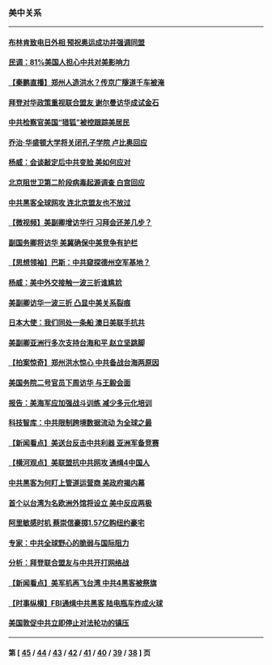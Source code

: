 ### 美中关系
---
#### [布林肯致电日外相 预祝奥运成功并强调同盟](../../pages/nf1412576/n13110014.md) 
#### [民调：81%美国人担心中共对美影响力](../../pages/nf1412576/n13108488.md) 
#### [【秦鹏直播】郑州人造洪水？传京广隧道千车被淹](../../pages/nf1412576/n13108388.md) 
#### [拜登对华政策重视联合盟友 谢尔曼访华成试金石](../../pages/nf1412576/n13108213.md) 
#### [中共检察官美国“猎狐”被控跟踪美居民](../../pages/nf1412576/n13108130.md) 
#### [乔治‧华盛顿大学将关闭孔子学院 卢比奥回应](../../pages/nf1412576/n13107900.md) 
#### [杨威：会谈敲定后中共变脸 美如何应对](../../pages/nf1412576/n13107996.md) 
#### [北京阻世卫第二阶段病毒起源调查 白宫回应](../../pages/nf1412576/n13107635.md) 
#### [中共黑客全球网攻 连北京盟友也不放过](../../pages/nf1412576/n13107671.md) 
#### [【微视频】美副卿增访华行 习拜会还差几步？](../../pages/nf1412576/n13107415.md) 
#### [副国务卿将访华 美冀确保中美竞争有护栏](../../pages/nf1412576/n13106154.md) 
#### [【思想领袖】巴斯：中共窥探德州空军基地？](../../pages/nf1412576/n13024284.md) 
#### [杨威：美中外交接触一波三折谁尴尬](../../pages/nf1412576/n13105348.md) 
#### [美副卿访华一波三折 凸显中美关系裂痕](../../pages/nf1412576/n13105222.md) 
#### [日本大使：我们同处一条船 澳日美联手抗共](../../pages/nf1412576/n13105165.md) 
#### [美副卿亚洲行多次支持台海和平 赵立坚跳脚](../../pages/nf1412576/n13105124.md) 
#### [【拍案惊奇】郑州洪水惊心 中共备战台海两原因](../../pages/nf1412576/n13103379.md) 
#### [美国务院二号官员下周访华 与王毅会面](../../pages/nf1412576/n13104530.md) 
#### [报告：美海军应加强战斗训练 减少多元化培训](../../pages/nf1412576/n13103723.md) 
#### [科技智库：中共限制跨境数据流动 为全球之最](../../pages/nf1412576/n13103309.md) 
#### [【新闻看点】美送台反击中共利器 亚洲军备竞赛](../../pages/nf1412576/n13102758.md) 
#### [【横河观点】美联盟抗中共网攻 通缉4中国人](../../pages/nf1412576/n13102929.md) 
#### [中共黑客为何盯上管道运营商 美政府揭内幕](../../pages/nf1412576/n13102645.md) 
#### [首个以台湾为名欧洲外馆将设立 美中反应两极](../../pages/nf1412576/n13102224.md) 
#### [阿里敏感时机 蔡崇信豪掷1.57亿购纽约豪宅](../../pages/nf1412576/n13102161.md) 
#### [专家：中共全球野心的脆弱与国际阻力](../../pages/nf1412576/n13101267.md) 
#### [分析：拜登联合盟友与中共开打网络战](../../pages/nf1412576/n13100536.md) 
#### [【新闻看点】美军机再飞台湾 中共4黑客被祭旗](../../pages/nf1412576/n13100116.md) 
#### [【时事纵横】FBI通缉中共黑客 陆电瓶车炸成火球](../../pages/nf1412576/n13100143.md) 
#### [美国敦促中共立即停止对法轮功的镇压](../../pages/nf1412576/n13100132.md) 

---
#### 第 [ [45](./45.md) / [44](./44.md) / [43](./43.md) / [42](./42.md) / [41](./41.md) / [40](./40.md) / [39](./39.md) / [38](./38.md) ] 页

